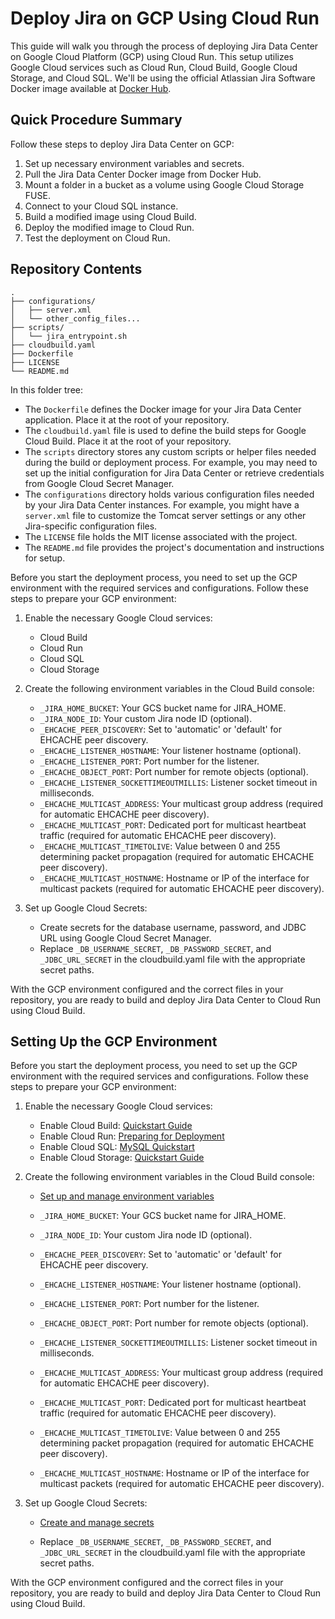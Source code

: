 # Deploy Jira on GCP Using Cloud Run

This guide will walk you through the process of deploying Jira Data Center on Google Cloud Platform (GCP) using Cloud Run. This setup utilizes Google Cloud services such as Cloud Run, Cloud Build, Google Cloud Storage, and Cloud SQL. We'll be using the official Atlassian Jira Software Docker image available at [Docker Hub](https://hub.docker.com/r/atlassian/jira-software).

## Quick Procedure Summary

Follow these steps to deploy Jira Data Center on GCP:

1. Set up necessary environment variables and secrets.
2. Pull the Jira Data Center Docker image from Docker Hub.
3. Mount a folder in a bucket as a volume using Google Cloud Storage FUSE.
4. Connect to your Cloud SQL instance.
5. Build a modified image using Cloud Build.
6. Deploy the modified image to Cloud Run.
7. Test the deployment on Cloud Run.

## Repository Contents

```repository
.
├── configurations/
│   ├── server.xml
│   └── other_config_files...
├── scripts/
│   └── jira_entrypoint.sh
├── cloudbuild.yaml
├── Dockerfile
├── LICENSE
└── README.md
```

In this folder tree:

- The `Dockerfile` defines the Docker image for your Jira Data Center application. Place it at the root of your repository.
- The `cloudbuild.yaml` file is used to define the build steps for Google Cloud Build. Place it at the root of your repository.
- The `scripts` directory stores any custom scripts or helper files needed during the build or deployment process. For example, you may need to set up the initial configuration for Jira Data Center or retrieve credentials from Google Cloud Secret Manager.
- The `configurations` directory holds various configuration files needed by your Jira Data Center instances. For example, you might have a `server.xml` file to customize the Tomcat server settings or any other Jira-specific configuration files.
- The `LICENSE` file holds the MIT license associated with the project.
- The `README.md` file provides the project's documentation and instructions for setup.



Before you start the deployment process, you need to set up the GCP environment with the required services and configurations. Follow these steps to prepare your GCP environment:

1. Enable the necessary Google Cloud services:
   - Cloud Build
   - Cloud Run
   - Cloud SQL
   - Cloud Storage

2. Create the following environment variables in the Cloud Build console:
   - `_JIRA_HOME_BUCKET`: Your GCS bucket name for JIRA_HOME.
   - `_JIRA_NODE_ID`: Your custom Jira node ID (optional).
   - `_EHCACHE_PEER_DISCOVERY`: Set to 'automatic' or 'default' for EHCACHE peer discovery.
   - `_EHCACHE_LISTENER_HOSTNAME`: Your listener hostname (optional).
   - `_EHCACHE_LISTENER_PORT`: Port number for the listener.
   - `_EHCACHE_OBJECT_PORT`: Port number for remote objects (optional).
   - `_EHCACHE_LISTENER_SOCKETTIMEOUTMILLIS`: Listener socket timeout in milliseconds.
   - `_EHCACHE_MULTICAST_ADDRESS`: Your multicast group address (required for automatic EHCACHE peer discovery).
   - `_EHCACHE_MULTICAST_PORT`: Dedicated port for multicast heartbeat traffic (required for automatic EHCACHE peer discovery).
   - `_EHCACHE_MULTICAST_TIMETOLIVE`: Value between 0 and 255 determining packet propagation (required for automatic EHCACHE peer discovery).
   - `_EHCACHE_MULTICAST_HOSTNAME`: Hostname or IP of the interface for multicast packets (required for automatic EHCACHE peer discovery).

3. Set up Google Cloud Secrets:
   - Create secrets for the database username, password, and JDBC URL using Google Cloud Secret Manager.
   - Replace `_DB_USERNAME_SECRET`, `_DB_PASSWORD_SECRET`, and `_JDBC_URL_SECRET` in the cloudbuild.yaml file with the appropriate secret paths.

With the GCP environment configured and the correct files in your repository, you are ready to build and deploy Jira Data Center to Cloud Run using Cloud Build.

## Setting Up the GCP Environment

Before you start the deployment process, you need to set up the GCP environment with the required services and configurations. Follow these steps to prepare your GCP environment:

1. Enable the necessary Google Cloud services:
   - Enable Cloud Build: [Quickstart Guide](https://cloud.google.com/cloud-build/docs/quickstart)
   - Enable Cloud Run: [Preparing for Deployment](https://cloud.google.com/run/docs/quickstarts/preparing)
   - Enable Cloud SQL: [MySQL Quickstart](https://cloud.google.com/sql/docs/mysql/quickstart)
   - Enable Cloud Storage: [Quickstart Guide](https://cloud.google.com/storage/docs/quickstart-console)

2. Create the following environment variables in the Cloud Build console:
   - [Set up and manage environment variables](https://cloud.google.com/cloud-build/docs/securing-builds/use-encrypted-secrets-credentials#creating_and_using_user-defined_environment_variables)

   - `_JIRA_HOME_BUCKET`: Your GCS bucket name for JIRA_HOME.
   - `_JIRA_NODE_ID`: Your custom Jira node ID (optional).
   - `_EHCACHE_PEER_DISCOVERY`: Set to 'automatic' or 'default' for EHCACHE peer discovery.
   - `_EHCACHE_LISTENER_HOSTNAME`: Your listener hostname (optional).
   - `_EHCACHE_LISTENER_PORT`: Port number for the listener.
   - `_EHCACHE_OBJECT_PORT`: Port number for remote objects (optional).
   - `_EHCACHE_LISTENER_SOCKETTIMEOUTMILLIS`: Listener socket timeout in milliseconds.
   - `_EHCACHE_MULTICAST_ADDRESS`: Your multicast group address (required for automatic EHCACHE peer discovery).
   - `_EHCACHE_MULTICAST_PORT`: Dedicated port for multicast heartbeat traffic (required for automatic EHCACHE peer discovery).
   - `_EHCACHE_MULTICAST_TIMETOLIVE`: Value between 0 and 255 determining packet propagation (required for automatic EHCACHE peer discovery).
   - `_EHCACHE_MULTICAST_HOSTNAME`: Hostname or IP of the interface for multicast packets (required for automatic EHCACHE peer discovery).

3. Set up Google Cloud Secrets:
   - [Create and manage secrets](https://cloud.google.com/secret-manager/docs/quickstart)

   - Replace `_DB_USERNAME_SECRET`, `_DB_PASSWORD_SECRET`, and `_JDBC_URL_SECRET` in the cloudbuild.yaml file with the appropriate secret paths.

With the GCP environment configured and the correct files in your repository, you are ready to build and deploy Jira Data Center to Cloud Run using Cloud Build.
